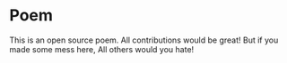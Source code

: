 # Poem
This is an open source poem. All contributions would be great!
But if you made some mess here, All others would you hate!
